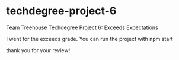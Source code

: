 # techdegree-project-6
Team Treehouse Techdegree Project 6: Exceeds Expectations

I went for the exceeds grade.
You can run the project with npm start

thank you for your review!